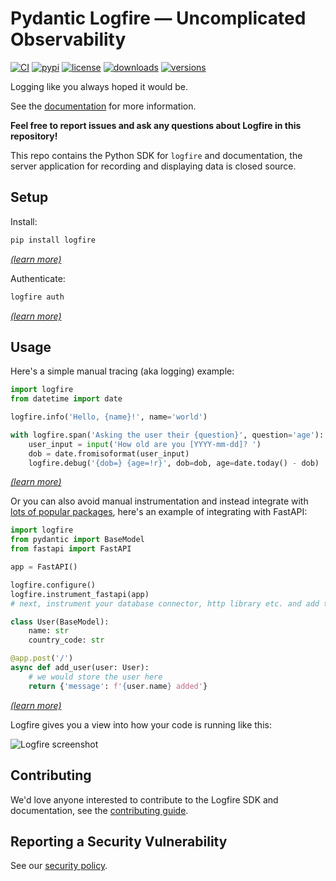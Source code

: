 # Pydantic Logfire — Uncomplicated Observability

[![CI](https://github.com/pydantic/logfire/actions/workflows/main.yml/badge.svg?event=push)](https://github.com/pydantic/logfire/actions?query=event%3Apush+branch%3Amain+workflow%3ACI)
[![pypi](https://img.shields.io/pypi/v/logfire.svg)](https://pypi.python.org/pypi/logfire)
[![license](https://img.shields.io/github/license/pydantic/logfire.svg)](https://github.com/pydantic/logfire/blob/main/LICENSE)
[![downloads](https://static.pepy.tech/badge/logfire/month)](https://pepy.tech/project/logfire)
[![versions](https://img.shields.io/pypi/pyversions/logfire.svg)](https://github.com/pydantic/logfire)

Logging like you always hoped it would be.

See the [documentation](https://docs.pydantic.dev/logfire/) for more information.

**Feel free to report issues and ask any questions about Logfire in this repository!**

This repo contains the Python SDK for `logfire` and documentation, the server application for recording and displaying data is closed source.

## Setup

Install:
```bash
pip install logfire
```
[_(learn more)_](https://docs.pydantic.dev/logfire/guides/first_steps/#install)

Authenticate:
```bash
logfire auth
```
[_(learn more)_](https://docs.pydantic.dev/logfire/guides/first_steps/#authentication)

## Usage

Here's a simple manual tracing (aka logging) example:

```python
import logfire
from datetime import date

logfire.info('Hello, {name}!', name='world')

with logfire.span('Asking the user their {question}', question='age'):
    user_input = input('How old are you [YYYY-mm-dd]? ')
    dob = date.fromisoformat(user_input)
    logfire.debug('{dob=} {age=!r}', dob=dob, age=date.today() - dob)
```
[_(learn more)_](https://docs.pydantic.dev/logfire/guides/onboarding_checklist/03_add_manual_tracing/)

Or you can also avoid manual instrumentation and instead integrate with [lots of popular packages](https://docs.pydantic.dev/logfire/integrations/), here's an example of integrating with FastAPI:

```py
import logfire
from pydantic import BaseModel
from fastapi import FastAPI

app = FastAPI()

logfire.configure()
logfire.instrument_fastapi(app)
# next, instrument your database connector, http library etc. and add the logging handler

class User(BaseModel):
    name: str
    country_code: str

@app.post('/')
async def add_user(user: User):
    # we would store the user here
    return {'message': f'{user.name} added'}
```
[_(learn more)_](https://docs.pydantic.dev/logfire/integrations/fastapi/)

Logfire gives you a view into how your code is running like this:

![Logfire screenshot](https://docs.pydantic.dev/logfire/images/index/logfire-screenshot-fastapi-200.png)

## Contributing

We'd love anyone interested to contribute to the Logfire SDK and documentation, see the [contributing guide](./CONTRIBUTING.md).

## Reporting a Security Vulnerability

See our [security policy](https://github.com/pydantic/.github).
